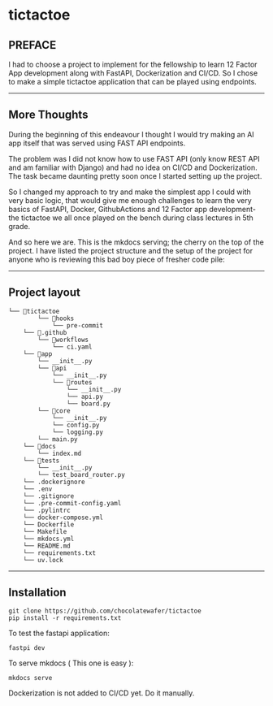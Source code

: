 # tictactoe

## PREFACE
I had to choose a project to implement for the fellowship to learn 12 Factor App development along with FastAPI, Dockerization and CI/CD. So I chose to make a simple tictactoe application that can be played using endpoints.

---

## More Thoughts

During the beginning of this endeavour I thought I would try making an AI app itself that was served using FAST API endpoints.

The problem was I did not know how to use FAST API (only know REST API and am familiar with Django) and had no idea on CI/CD and Dockerization. The task became daunting pretty soon once I started setting up the project.

So I changed my approach to try and make the simplest app I could with very basic logic, that would give me enough challenges to learn the very basics of FastAPI, Docker, GithubActions and 12 Factor app development- the tictactoe we all once played on the bench during class lectures in 5th grade.

And so here we are. This is the mkdocs serving; the cherry on the top of the project. I have listed the project structure and the setup of the project for anyone who is reviewing this bad boy piece of fresher code pile:

---

## Project layout
```
└── 📁tictactoe
        └── 📁hooks
            └── pre-commit
    └── 📁.github
        └── 📁workflows
            └── ci.yaml
    └── 📁app
        └── __init__.py
        └── 📁api
            └── __init__.py
            └── 📁routes
                └── __init__.py
                └── api.py
                └── board.py
        └── 📁core
            └── __init__.py
            └── config.py
            └── logging.py
        └── main.py
    └── 📁docs
        └── index.md
    └── 📁tests
        └── __init__.py
        └── test_board_router.py
    └── .dockerignore
    └── .env
    └── .gitignore
    └── .pre-commit-config.yaml
    └── .pylintrc
    └── docker-compose.yml
    └── Dockerfile
    └── Makefile
    └── mkdocs.yml
    └── README.md
    └── requirements.txt
    └── uv.lock
```
---

## Installation

```
git clone https://github.com/chocolatewafer/tictactoe
pip install -r requirements.txt
```
To test the fastapi application:
```
fastpi dev
```
To serve mkdocs ( This one is easy ):
```
mkdocs serve
```
Dockerization is not added to CI/CD yet. Do it manually.
